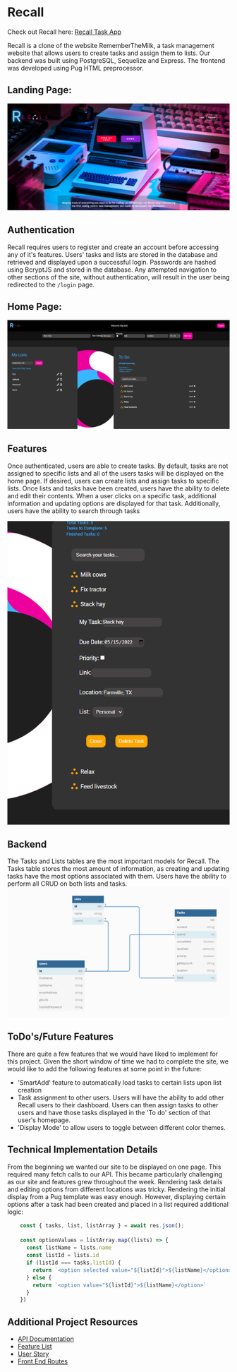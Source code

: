 # Recall
Check out Recall here: [Recall Task App](https://recall-app.herokuapp.com/)

Recall is a clone of the website RememberTheMilk, a task management website that allows users to create tasks and assign them to lists.  Our backend was built using PostgreSQL, Sequelize and Express. The frontend was developed using Pug HTML preprocessor.

## Landing Page:
![landing-page view](/images/landing-page.png)


## Authentication
Recall requires users to register and create an account before accessing any of it's features.  Users' tasks and lists are stored in the database and retrieved and displayed upon a successful login.  Passwords are hashed using BcryptJS and stored in the database. Any attempted navigation to other sections of the site, without authentication, will result in the user being redirected to the `/login` page.

## Home Page:
![home-page view](/images/home-page.png)

## Features
Once authenticated, users are able to create tasks.  By default, tasks are not assigned to specific lists and all of the users tasks will be displayed on the home page.  If desired, users can create lists and assign tasks to specific lists.  Once lists and tasks have been created, users have the ability to delete and edit their contents.
When a user clicks on a specific task, additional information and updating options are displayed for that task. Additionally, users have the ability to search through tasks


![task-detail](/images/task-detail.png)

## Backend
The Tasks and Lists tables are the most important models for Recall. The Tasks table stores the most amount of information, as creating and updating tasks have the most options associated with them.  Users have the ability to perform all CRUD on both lists and tasks.
![task-detail](/images/schema.png)

## ToDo's/Future Features
There are quite a few features that we would have liked to implement for this project.  Given the short window of time we had to complete the site, we would like to add the following features at some point in the future:
- 'SmartAdd' feature to automatically load tasks to certain lists upon list creation
- Task assignment to other users.  Users will have the ability to add other Recall users to their dashboard.  Users can then assign tasks to other users and have those tasks displayed in the 'To do' section of that user's homepage.
- 'Display Mode' to allow users to toggle between different color themes.

## Technical Implementation Details
From the beginning we wanted our site to be displayed on one page.  This required many fetch calls to our API.  This became particularly challenging as our site and features grew throughout the week. Rendering task details and editing options from different locations was tricky. Rendering the initial display from a Pug template was easy enough.  However, displaying certain options after a task had been created and placed in a list required additional logic:
```js
    const { tasks, list, listArray } = await res.json();

    const optionValues = listArray.map((lists) => {
      const listName = lists.name
      const listId = lists.id
      if (listId === tasks.listId) {
        return `<option selected value="${listId}">${listName}</option>`
      } else {
        return `<option value="${listId}">${listName}</option>`
      }
    })
```

## Additional Project Resources
- [API Documentation](https://github.com/ChrisPHong/Recall-Group-Project/wiki/API-Documentation)
- [Feature List](https://github.com/ChrisPHong/Recall-Group-Project/wiki/Feature-List)
- [User Story](https://github.com/ChrisPHong/Recall-Group-Project/wiki/User-Story)
- [Front End Routes](https://github.com/ChrisPHong/Recall-Group-Project/wiki/Frontend-Routes)
